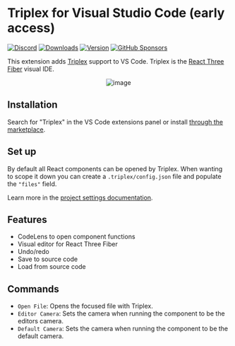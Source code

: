 # Triplex for Visual Studio Code (early access)

[![Discord](https://img.shields.io/badge/dynamic/json?url=https%3A%2F%2Fdiscord.com%2Fapi%2Finvites%2FnBzRBUEs4b%3Fwith_counts%3Dtrue&query=%24.approximate_member_count&style=flat&colorA=000000&colorB=000000&label=discord&logo=&logoColor=000000)](https://discord.gg/nBzRBUEs4b)
[![Downloads](https://img.shields.io/github/downloads/try-triplex/triplex/total?style=flat&colorA=000000&colorB=000000&label=downloads&logo=&logoColor=000000)](https://triplex.dev/download)
[![Version](https://img.shields.io/github/v/release/try-triplex/triplex?style=flat&colorA=000000&colorB=000000&label=latest&logo=&logoColor=000000)](https://github.com/try-triplex/triplex/releases)
[![GitHub Sponsors](https://img.shields.io/github/sponsors/itsdouges?style=flat&colorA=000000&colorB=000000&label=sponsor&logo=&logoColor=000000)](https://github.com/sponsors/itsdouges)

This extension adds [Triplex](https://triplex.dev) support to VS Code. Triplex
is the [React Three Fiber](https://github.com/pmndrs/react-three-fiber) visual
IDE.

<p align="center">
  <img alt="image" src="https://github.com/try-triplex/triplex/assets/6801309/bf77374a-3eb0-4b1f-aa5a-9e84acb1a400">
</p>

## Installation

Search for "Triplex" in the VS Code extensions panel or install
[through the marketplace](https://marketplace.visualstudio.com/items?itemName=trytriplex.triplex-vsce).

## Set up

By default all React components can be opened by Triplex. When wanting to scope
it down you can create a `.triplex/config.json` file and populate the `"files"`
field.

Learn more in the
[project settings documentation](https://triplex.dev/docs/get-started/settings).

## Features

- CodeLens to open component functions
- Visual editor for React Three Fiber
- Undo/redo
- Save to source code
- Load from source code

## Commands

- `Open File`: Opens the focused file with Triplex.
- `Editor Camera`: Sets the camera when running the component to be the editors
  camera.
- `Default Camera`: Sets the camera when running the component to be the default
  camera.
